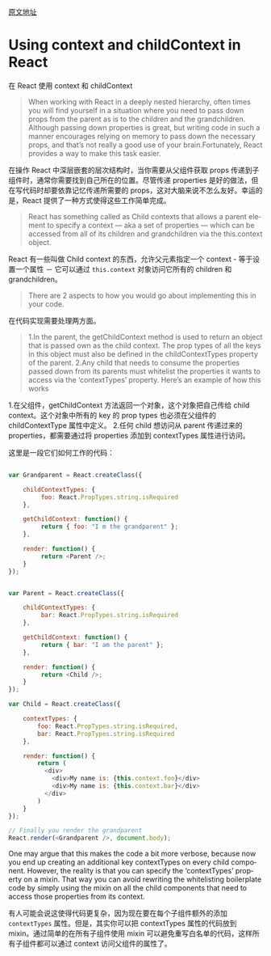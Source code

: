 [原文地址](http://javascript.tutorialhorizon.com/2015/06/06/using-context-and-childcontext-in-react/)

# Using context and childContext in React

在 React 使用 context 和 childContext

> When work­ing with React in a deeply nested hier­ar­chy, often times you will find your­self in a sit­u­a­tion where you need to pass down props from the par­ent as is to the chil­dren and the grand­chil­dren. Although pass­ing down prop­er­ties is great, but writ­ing code in such a man­ner encour­ages rely­ing on mem­ory to pass down the nec­es­sary props, and that’s not really a good use of your brain.Fortunately, React pro­vides a way to make this task easier.

在操作 React 中深层嵌套的层次结构时，当你需要从父组件获取 props 传递到子组件时，通常你需要找到自己所在的位置。尽管传递 properties 是好的做法，但在写代码时却要依靠记忆传递所需要的 props，这对大脑来说不怎么友好。幸运的是，React 提供了一种方式使得这些工作简单完成。

> React has some­thing called as Child contexts that allows a par­ent ele­ment to spec­ify a con­text — aka a set of prop­er­ties — which can be accessed from all of its chil­dren and grand­chil­dren via the this.context object.

React 有一些叫做 Child context 的东西，允许父元素指定一个 context - 等于设置一个属性 － 它可以通过 `this.context` 对象访问它所有的 children 和 grandchildren。


> There are 2 aspects to how you would go about imple­ment­ing this in your code.

在代码实现需要处理两方面。

> 1.In the par­ent, the getChild­Con­text method is used to return an object that is passed own as the child con­text. The prop types of all the keys in this object must also be defined in the childContextTypes prop­erty of the parent.
> 2.Any child that needs to con­sume the prop­er­ties passed down from its par­ents must whitelist the prop­er­ties it wants to access via the ‘con­text­Types’ property.
> Here’s an exam­ple of how this works

1.在父组件，getChildContext 方法返回一个对象，这个对象把自己传给 child context。这个对象中所有的 key 的 prop types 也必须在父组件的 childContextType 属性中定义。
2.任何 child 想访问从 parent 传递过来的 properties，都需要通过将 properties 添加到 contextTypes 属性进行访问。


这里是一段它们如何工作的代码：

```javascript

var Grandparent = React.createClass({

    childContextTypes: {
         foo: React.PropTypes.string.isRequired
    },

    getChildContext: function() {
         return { foo: "I m the grandparent" };
    },

    render: function() {
         return <Parent />;
    }
});


var Parent = React.createClass({

    childContextTypes: {
         bar: React.PropTypes.string.isRequired
    },

    getChildContext: function() {
         return { bar: "I am the parent" };
    },

    render: function() {
         return <Child />;
    }
});

var Child = React.createClass({

    contextTypes: {
        foo: React.PropTypes.string.isRequired,
        bar: React.PropTypes.string.isRequired
    },

    render: function() {
        return (
          <div>
            <div>My name is: {this.context.foo}</div>
            <div>My name is: {this.context.bar}</div>
          </div>
        )
    }
});

// Finally you render the grandparent
React.render(<Grandparent />, document.body);

```

One may argue that this makes the code a bit more ver­bose, because now you end up cre­at­ing an addi­tional key contextTypes on every child com­po­nent. How­ever, the real­ity is that you can spec­ify the ‘con­text­Types’ prop­erty on a mixin. That way you can avoid rewrit­ing the whitelist­ing boil­er­plate code by sim­ply using the mixin on all the child com­po­nents that need to access those prop­er­ties from its context.

有人可能会说这使得代码更复杂，因为现在要在每个子组件额外的添加 `contextTypes` 属性。但是，其实你可以把 contextTypes 属性的代码放到 mixin。通过简单的在所有子组件使用 mixin 可以避免重写白名单的代码，这样所有子组件都可以通过 context 访问父组件的属性了。
